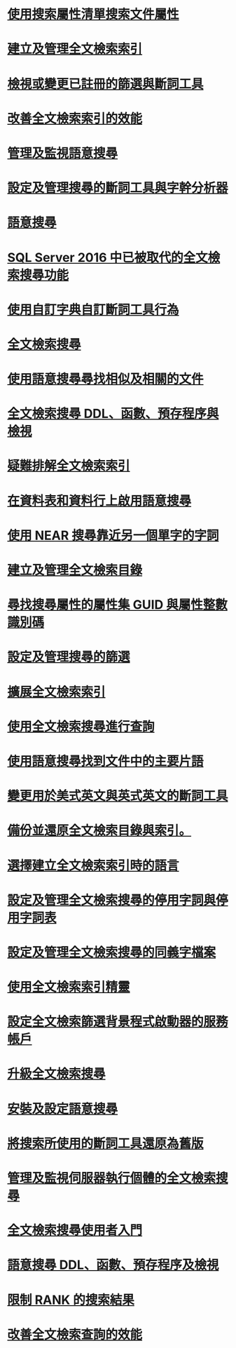 # [使用搜索屬性清單搜索文件屬性](search-document-properties-with-search-property-lists.md)
# [建立及管理全文檢索索引](create-and-manage-full-text-indexes.md)
# [檢視或變更已註冊的篩選與斷詞工具](view-or-change-registered-filters-and-word-breakers.md)
# [改善全文檢索索引的效能](improve-the-performance-of-full-text-indexes.md)
# [管理及監視語意搜尋](manage-and-monitor-semantic-search.md)
# [設定及管理搜尋的斷詞工具與字幹分析器](configure-and-manage-word-breakers-and-stemmers-for-search.md)
# [語意搜尋](semantic-search-sql-server.md)
# [SQL Server 2016 中已被取代的全文檢索搜尋功能](deprecated-full-text-search-features-in-sql-server-2016.md)
# [使用自訂字典自訂斷詞工具行為](customize-the-behavior-of-word-breakers-with-a-custom-dictionary.md)
# [全文檢索搜尋](full-text-search.md)
# [使用語意搜尋尋找相似及相關的文件](find-similar-and-related-documents-with-semantic-search.md)
# [全文檢索搜尋 DDL、函數、預存程序與檢視](full-text-search-ddl-functions-stored-procedures-and-views.md)
# [疑難排解全文檢索索引](troubleshoot-full-text-indexing.md)
# [在資料表和資料行上啟用語意搜尋](enable-semantic-search-on-tables-and-columns.md)
# [使用 NEAR 搜尋靠近另一個單字的字詞](search-for-words-close-to-another-word-with-near.md)
# [建立及管理全文檢索目錄](create-and-manage-full-text-catalogs.md)
# [尋找搜尋屬性的屬性集 GUID 與屬性整數識別碼](find-property-set-guids-and-property-integer-ids-for-search-properties.md)
# [設定及管理搜尋的篩選](configure-and-manage-filters-for-search.md)
# [擴展全文檢索索引](populate-full-text-indexes.md)
# [使用全文檢索搜尋進行查詢](query-with-full-text-search.md)
# [使用語意搜尋找到文件中的主要片語](find-key-phrases-in-documents-with-semantic-search.md)
# [變更用於美式英文與英式英文的斷詞工具](change-the-word-breaker-used-for-us-english-and-uk-english.md)
# [備份並還原全文檢索目錄與索引。](back-up-and-restore-full-text-catalogs-and-indexes.md)
# [選擇建立全文檢索索引時的語言](choose-a-language-when-creating-a-full-text-index.md)
# [設定及管理全文檢索搜尋的停用字詞與停用字詞表](configure-and-manage-stopwords-and-stoplists-for-full-text-search.md)
# [設定及管理全文檢索搜尋的同義字檔案](configure-and-manage-thesaurus-files-for-full-text-search.md)
# [使用全文檢索索引精靈](use-the-full-text-indexing-wizard.md)
# [設定全文檢索篩選背景程式啟動器的服務帳戶](set-the-service-account-for-the-full-text-filter-daemon-launcher.md)
# [升級全文檢索搜尋](upgrade-full-text-search.md)
# [安裝及設定語意搜尋](install-and-configure-semantic-search.md)
# [將搜索所使用的斷詞工具還原為舊版](revert-the-word-breakers-used-by-search-to-the-previous-version.md)
# [管理及監視伺服器執行個體的全文檢索搜尋](manage-and-monitor-full-text-search-for-a-server-instance.md)
# [全文檢索搜尋使用者入門](get-started-with-full-text-search.md)
# [語意搜尋 DDL、函數、預存程序及檢視](semantic-search-ddl-functions-stored-procedures-and-views.md)
# [限制 RANK 的搜索結果](limit-search-results-with-rank.md)
# [改善全文檢索查詢的效能](improve-the-performance-of-full-text-queries.md)
